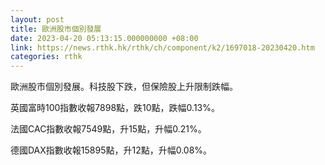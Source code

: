 ```yaml
---
layout: post
title: 歐洲股市個別發展
date: 2023-04-20 05:13:15.000000000 +08:00
link: https://news.rthk.hk/rthk/ch/component/k2/1697018-20230420.htm
categories: rthk
---
```


歐洲股市個別發展。科技股下跌，但保險股上升限制跌幅。

英國富時100指數收報7898點，跌10點，跌幅0.13%。

法國CAC指數收報7549點，升15點，升幅0.21%。

德國DAX指數收報15895點，升12點，升幅0.08%。

